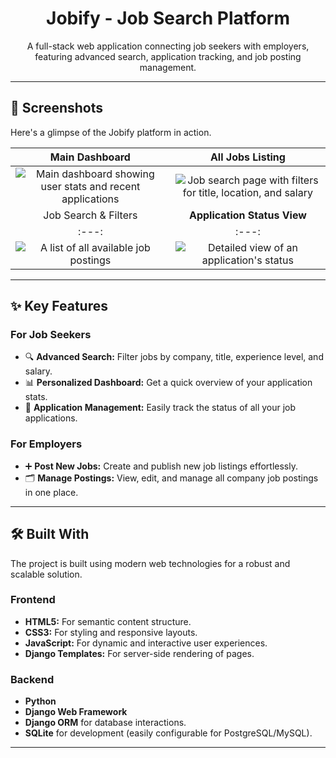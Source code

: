 <h1 align="center">Jobify - Job Search Platform</h1>

<p align="center">
  A full-stack web application connecting job seekers with employers, featuring advanced search, application tracking, and job posting management.
</p>

---

## 📸 Screenshots

Here's a glimpse of the Jobify platform in action.

| Main Dashboard | **All Jobs Listing** |
| :---: | :---: |
| ![Main dashboard showing user stats and recent applications](https://github.com/user-attachments/assets/5594d57d-af43-4204-b800-55428d8b5dec) | ![Job search page with filters for title, location, and salary](https://github.com/user-attachments/assets/90dca98d-05e0-41b5-bc81-43c8c049471e) |
| Job Search & Filters | **Application Status View** |
| :---: | :---: |
| ![A list of all available job postings](https://github.com/user-attachments/assets/8c51d43a-2296-4ac4-8514-52f7663ae19e) | ![Detailed view of an application's status](https://github.com/user-attachments/assets/b6816428-54bd-4deb-a829-f0ae8f18227c) |

---

## ✨ Key Features

### For Job Seekers
- 🔍 **Advanced Search:** Filter jobs by company, title, experience level, and salary.
- 📊 **Personalized Dashboard:** Get a quick overview of your application stats.
- 📁 **Application Management:** Easily track the status of all your job applications.

### For Employers
- ➕ **Post New Jobs:** Create and publish new job listings effortlessly.
- 🗂️ **Manage Postings:** View, edit, and manage all company job postings in one place.

---

## 🛠️ Built With

The project is built using modern web technologies for a robust and scalable solution.

### Frontend
* **HTML5:** For semantic content structure.
* **CSS3:** For styling and responsive layouts.
* **JavaScript:** For dynamic and interactive user experiences.
* **Django Templates:** For server-side rendering of pages.

### Backend
* **Python**
* **Django Web Framework**
* **Django ORM** for database interactions.
* **SQLite** for development (easily configurable for PostgreSQL/MySQL).

---
